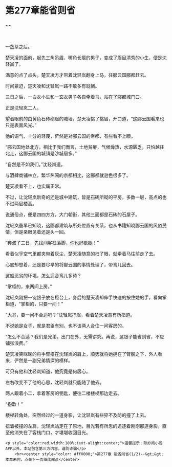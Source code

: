# 第277章能省则省
~~
    	    <p name="pagetop" href="javascript:void(0);" onclick="return false" style="line-height: 35px;padding: 10px;color: #333;"> </p><p>一盏茶之后。</p><p>楚天凌的面前，起先三角吊眉、嘴角长痦的男子，变成了眉目清秀的小生，便是沈轻岚了。</p><p>满意的点了点头，楚天凌方才带着沈轻岚翻身上马，往郦云国郦都赶去。</p><p>时间紧迫，楚天凌和沈轻岚一路不敢多有耽搁。</p><p>三日之后，一白衣小生和一玄衣男子各自牵着马，站在了郦都城门口。</p><p>正是沈轻岚二人。</p><p>望着眼前的由黄色石砖砌起的城墙，楚天凌挑了挑眉，开口道，“这郦云国看来也只是表面风光。”</p><p>他的语气，十分的轻蔑，俨然是对郦云国的帝都，有些看不上眼。</p><p>“郦云国地处北方，相比于我们而言，土地贫瘠，气候燥热，水源匮乏，只怕越往北走，这郦云国的城镇是沙城居多。”</p><p>“自然是不如我们。”沈轻岚道。</p><p>与酒肆商铺林立，繁华热闹的京都相比，这郦都就逊色很多了。</p><p>楚天凌看不上，也实属正常。</p><p>不过，让沈轻岚新奇的还是城中建筑，皆是石砖所砌的平房，多数一层，高点的也不过两层楼高。</p><p>说通俗点，便是四四方方，大门朝街，其他三面都是石砖的石屋子。</p><p>沈轻岚虽早已知晓，这郦都建筑与所处位置有关系，也从书籍知晓郦云国的风俗民情，但是亲眼见着还是头一回。</p><p>“奔波了三日，先找间客栈落脚，你也好歇歇！”</p><p>看着似乎空气里都夹带着灰尘，楚天凌随意的扫了眼，就牵着马往前走了去。</p><p>心底却想着，还是要尽早的将郦云国的事情处理了，带鸾儿回去。</p><p>这般恶劣的环境，怎么适合鸾儿多待？</p><p>“掌柜的，来两间上房。”</p><p>沈轻岚刚把一锭银子放在柜台上，身后的楚天凌却伸手快速的按住她的手，看向掌柜道，“掌柜的，只要一间！”</p><p>“大哥，要一间不合适吧？”沈轻岚拧眉，看着楚天凌意有所指道。</p><p>不说她是女子，就是君臣有别，也不该两人合住一间客房的。</p><p>“怎么不合适？我们是兄弟，出门在外，无需讲究。再说，这银子能省则省，不应铺张浪费。”</p><p>楚天凌笑眯眯的将手臂搭在沈轻岚的肩上，顺势就将她拥在了臂膀之下，外人看来，俨然是一副兄弟情深的模样。</p><p>可只有他和沈轻岚知道，他究竟是何居心。</p><p>左右改变不了他的心思，沈轻岚就只能随了他去。</p><p>两人跟着小二，拿着客房的钥匙，便往二楼楼梯那边走去。</p><p>“抱歉！”</p><p>楼梯转角处，突然经过的一道身影，让沈轻岚有些猝不及防的撞了上去。</p><p>捂着被撞的左肩，沈轻岚站定在了原地，目光若有所思的追逐着刚刚那道身影，直至他消失在了客栈门口，才堪堪收回目光。</p>
    	
   	<p style="color:red;width:100%;text-alight:center;">温馨提示：除妙阅小说APP以外，本站包含第三方内容，谨防诈骗</p>
    	<br><center style="color: #ff0000;">第277章 能省则省(1/2)--&gt;&gt;本章未完，点击下一页继续阅读</center>
    	